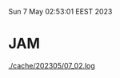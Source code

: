 Sun  7 May 02:53:01 EEST 2023
# JAM
<a href='./cache/202305/07_02.log'>./cache/202305/07_02.log</a>
